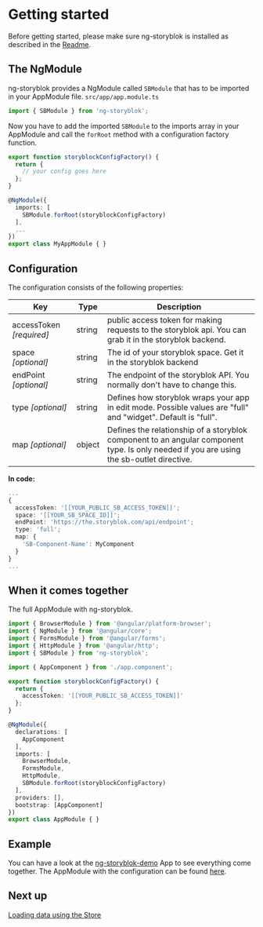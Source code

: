 # Getting started

Before getting started, please make sure ng-storyblok is installed as described in the [Readme](https://github.com/thomaspink/ng-storyblok).

## The NgModule
ng-storyblok provides a NgModule called `SBModule` that has to be imported in your AppModule file.
`src/app/app.module.ts`
```ts
import { SBModule } from 'ng-storyblok';
```

Now you have to add the imported `SBModule` to the imports array in your AppModule and call the `forRoot` method with a configuration factory function.
```ts
export function storyblockConfigFactory() {
  return {
    // your config goes here
  };
}

@NgModule({
  imports: [
    SBModule.forRoot(storyblockConfigFactory)
  ],
  ...
})
export class MyAppModule { }
```
## Configuration
The configuration consists of the following properties:

| Key                         | Type      | Description                                                                |
|-----------------------------|-----------|----------------------------------------------------------------------------|
| accessToken *[required]* | string    | public access token for making requests to the storyblok api. You can grab it in the storyblok backend. |
| space *[optional]*       | string    | The id of your storyblok space. Get it in the storyblok backend            |
| endPoint *[optional]*    | string    | The endpoint of the storyblok API. You normally don't have to change this. |
| type *[optional]*        | string    | Defines how storyblok wraps your app in edit mode. Possible values are "full" and "widget". Default is "full". |
| map *[optional]*         | object    | Defines the relationship of a storyblok component to an angular component type. Is only needed if you are using the sb-outlet directive. |

**In code:**
```ts
...
{
  accessToken: '[[YOUR_PUBLIC_SB_ACCESS_TOKEN]]';
  space: '[[YOUR_SB_SPACE_ID]]';
  endPoint: 'https://the.storyblok.com/api/endpoint';
  type: 'full';
  map: {
    'SB-Component-Name': MyComponent
  }
}
...
```

## When it comes together
The full AppModule with ng-storyblok.
```ts
import { BrowserModule } from '@angular/platform-browser';
import { NgModule } from '@angular/core';
import { FormsModule } from '@angular/forms';
import { HttpModule } from '@angular/http';
import { SBModule } from 'ng-storyblok';

import { AppComponent } from './app.component';

export function storyblockConfigFactory() {
  return {
    accessToken: '[[YOUR_PUBLIC_SB_ACCESS_TOKEN]]'
  };
}

@NgModule({
  declarations: [
    AppComponent
  ],
  imports: [
    BrowserModule,
    FormsModule,
    HttpModule,
    SBModule.forRoot(storyblockConfigFactory)
  ],
  providers: [],
  bootstrap: [AppComponent]
})
export class AppModule { }
```
## Example
You can have a look at the [ng-storyblok-demo](https://github.com/thomaspink/ng-storyblok-demo) App to see everything come together. The AppModule with the configuration can be found [here](https://github.com/thomaspink/ng-storyblok-demo/blob/master/src/app/app.module.ts).


## Next up
[Loading data using the Store](store.md)
